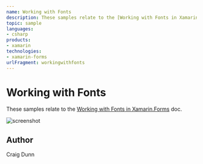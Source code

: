 ```yaml
---
name: Working with Fonts
description: These samples relate to the [Working with Fonts in Xamarin.Forms](http://developer.xamarin.com/guides/cross-platform/xamarin-forms/working-with/fon...
topic: sample
languages:
- csharp
products:
- xamarin
technologies:
- xamarin-forms
urlFragment: workingwithfonts
---
```

Working with Fonts
==============

These samples relate to the [Working with Fonts in Xamarin.Forms](http://developer.xamarin.com/guides/cross-platform/xamarin-forms/working-with/fonts/) doc.

![screenshot](https://raw.githubusercontent.com/xamarin/xamarin-forms-samples/master/WorkingWithFonts/Screenshots/custom-sml.png "Fonts")

Author
------

Craig Dunn

